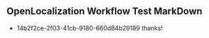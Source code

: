 ## OpenLocalization Workflow Test MarkDown
* 14b2f2ce-2f03-41cb-9180-660d84b29189 
thanks!<!--HONumber=Mar16_HO3-->
